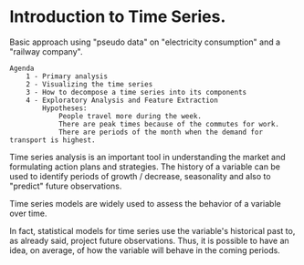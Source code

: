 # Introduction to Time Series.
 
 Basic approach using "pseudo data" on "electricity consumption" and a "railway company".

    Agenda
        1 - Primary analysis
        2 - Visualizing the time series
        3 - How to decompose a time series into its components
        4 - Exploratory Analysis and Feature Extraction
            Hypotheses:
                People travel more during the week.
                There are peak times because of the commutes for work.
                There are periods of the month when the demand for transport is highest.


Time series analysis is an important tool in understanding the market and formulating action plans and strategies. The history of a variable can be used to identify periods of growth / decrease, seasonality and also to "predict" future observations.

Time series models are widely used to assess the behavior of a variable over time.

In fact, statistical models for time series use the variable's historical past to, as already said, project future observations. Thus, it is possible to have an idea, on average, of how the variable will behave in the coming periods.
